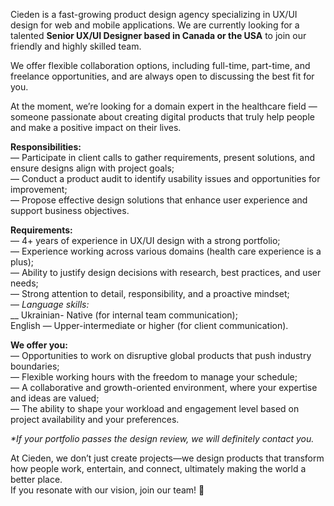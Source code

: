Cieden is a fast-growing product design agency specializing in UX/UI design
for web and mobile applications. We are currently looking for a talented
**Senior UX/UI Designer based in Canada or the USA** to join our friendly and
highly skilled team.  
  
We offer flexible collaboration options, including full-time, part-time, and
freelance opportunities, and are always open to discussing the best fit for
you.  
  
At the moment, we’re looking for a domain expert in the healthcare field —
someone passionate about creating digital products that truly help people and
make a positive impact on their lives.  
  
**Responsibilities:**  
— Participate in client calls to gather requirements, present solutions, and
ensure designs align with project goals;  
— Conduct a product audit to identify usability issues and opportunities for
improvement;  
— Propose effective design solutions that enhance user experience and support
business objectives.  
  
**Requirements:**  
— 4+ years of experience in UX/UI design with a strong portfolio;  
— Experience working across various domains (health care experience is a
plus);  
— Ability to justify design decisions with research, best practices, and user
needs;  
— Strong attention to detail, responsibility, and a proactive mindset;  
—  _Language skills:_  
__ Ukrainian- Native (for internal team communication);  
English — Upper-intermediate or higher (for client communication).  
  
**We offer you:**  
— Opportunities to work on disruptive global products that push industry
boundaries;  
— Flexible working hours with the freedom to manage your schedule;  
— A collaborative and growth-oriented environment, where your expertise and
ideas are valued;  
— The ability to shape your workload and engagement level based on project
availability and your preferences.  
  
_*If your portfolio passes the design review, we will definitely contact you._  
  
At Cieden, we don’t just create projects—we design products that transform how
people work, entertain, and connect, ultimately making the world a better
place.  
If you resonate with our vision, join our team! 🚀